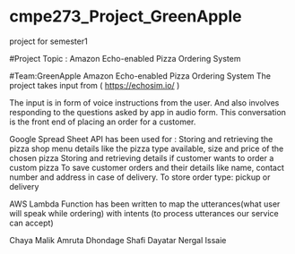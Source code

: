 # cmpe273_Project_GreenApple
project for semester1

#Project Topic : Amazon Echo-enabled Pizza Ordering System

#Team:GreenApple
 Amazon Echo-enabled Pizza Ordering System
The project takes input from ( https://echosim.io/ )




The input is in form of voice instructions from the user. And also involves responding to the questions asked by app in audio form. This conversation is the front end of placing an order for a customer.


Google Spread Sheet API has been used for :
Storing and retrieving the pizza shop menu details like the pizza type available, size and price of the chosen pizza 
Storing and retrieving details if customer wants to order a custom pizza
To save customer orders and their details like name, contact number and address in case of delivery. 
To store order type: pickup or delivery


AWS Lambda Function has been written to map the utterances(what user will speak while ordering) with intents (to process utterances our service can accept)
 

Chaya Malik
Amruta Dhondage
Shafi Dayatar
Nergal Issaie
